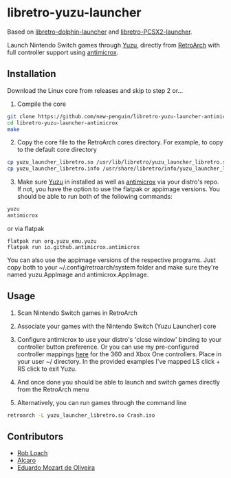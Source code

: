 # libretro-yuzu-launcher



Based on [libretro-dolphin-launcher](https://github.com/RobLoach/libretro-dolphin-launcher) and [libretro-PCSX2-launcher](https://github.com/eduardomozart/libretro-pcsx2-launcher). 

Launch Nintendo Switch games through [Yuzu](https://yuzu-emu.org/downloads/), directly from [RetroArch](http://www.libretro.com/) with full controller support using [antimicrox](https://github.com/AntiMicroX/antimicrox/).


## Installation

Download the Linux core from releases and skip to step 2 or...

1. Compile the core
  ``` bash
  git clone https://github.com/new-penguin/libretro-yuzu-launcher-antimicrox
  cd libretro-yuzu-launcher-antimicrox
  make
  ```

2. Copy the core file to the RetroArch cores directory. For example, to copy to the default core directory
  ``` bash
  cp yuzu_launcher_libretro.so /usr/lib/libretro/yuzu_launcher_libretro.so
  cp yuzu_launcher_libretro.info /usr/share/libretro/info/yuzu_launcher_libretro.info
  ```

3. Make sure [Yuzu](https://yuzu-emu.org/downloads) in installed as well as [antimicrox](https://github.com/AntiMicroX/antimicrox/) via your distro's repo. If not, you have the option to use the flatpak or appimage versions. You should be able to run both of the following commands:

  ``` bash
  yuzu
  antimicrox
  ```
  or via flatpak
  
  ```
  flatpak run org.yuzu_emu.yuzu
  flatpak run io.github.antimicrox.antimicrox
  ```
  You can also use the appimage versions of the respective programs. Just copy both to your ~/.config/retroarch/system folder and make sure they're named yuzu.AppImage and antimicrox.AppImage.

## Usage

1. Scan Nintendo Switch games in RetroArch

2. Associate your games with the Nintendo Switch (Yuzu Launcher) core

3. Configure antimicrox to use your distro's 'close window' binding to your controller button preference. Or you can use my pre-configured controller mappings [here](https://ufile.io/9t4vnq6m) for the 360 and Xbox One controllers. Place in your user ~/ directory. In the provided examples I've mapped LS click + RS click to exit Yuzu.
  
3. And once done you should be able to launch and switch games directly from the RetroArch menu

3. Alternatively, you can run games through the command line
  ``` bash
  retroarch -L yuzu_launcher_libretro.so Crash.iso
  ```

## Contributors

- [Rob Loach](http://github.com/robloach)
- [Alcaro](https://github.com/Alcaro)
- [Eduardo Mozart de Oliveira](https://github.com/coldscientist)
